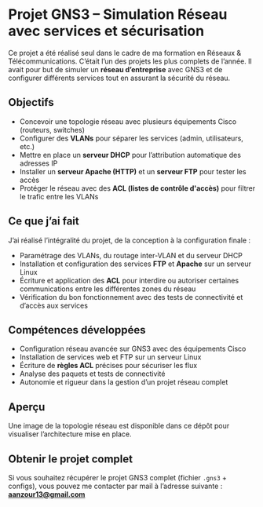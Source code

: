 #  Projet GNS3 – Simulation Réseau avec services et sécurisation

Ce projet a été réalisé seul dans le cadre de ma formation en Réseaux & Télécommunications. C’était l’un des projets les plus complets de l’année. Il avait pour but de simuler un **réseau d’entreprise** avec GNS3 et de configurer différents services tout en assurant la sécurité du réseau.

##  Objectifs

- Concevoir une topologie réseau avec plusieurs équipements Cisco (routeurs, switches)
- Configurer des **VLANs** pour séparer les services (admin, utilisateurs, etc.)
- Mettre en place un **serveur DHCP** pour l’attribution automatique des adresses IP
- Installer un **serveur Apache (HTTP)** et un **serveur FTP** pour tester les accès
- Protéger le réseau avec des **ACL (listes de contrôle d'accès)** pour filtrer le trafic entre les VLANs

##  Ce que j’ai fait

J’ai réalisé l’intégralité du projet, de la conception à la configuration finale :
- Paramétrage des VLANs, du routage inter-VLAN et du serveur DHCP
- Installation et configuration des services **FTP** et **Apache** sur un serveur Linux
- Écriture et application des **ACL** pour interdire ou autoriser certaines communications entre les différentes zones du réseau
- Vérification du bon fonctionnement avec des tests de connectivité et d’accès aux services

##  Compétences développées

- Configuration réseau avancée sur GNS3 avec des équipements Cisco  
- Installation de services web et FTP sur un serveur Linux  
- Écriture de **règles ACL** précises pour sécuriser les flux  
- Analyse des paquets et tests de connectivité  
- Autonomie et rigueur dans la gestion d’un projet réseau complet

##  Aperçu

Une image de la topologie réseau est disponible dans ce dépôt pour visualiser l’architecture mise en place.

##  Obtenir le projet complet

Si vous souhaitez récupérer le projet GNS3 complet (fichier `.gns3` + configs), vous pouvez me contacter par mail à l’adresse suivante :  
**aanzour13@gmail.com**
